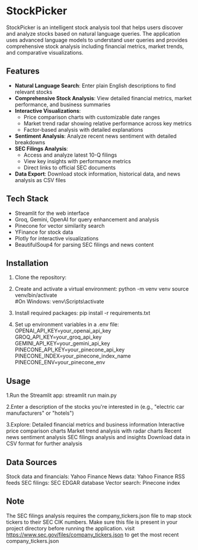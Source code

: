 # StockPicker

StockPicker is an intelligent stock analysis tool that helps users discover and analyze stocks based on natural language queries. The application uses advanced language models to understand user queries and provides comprehensive stock analysis including financial metrics, market trends, and comparative visualizations.

## Features

- **Natural Language Search**: Enter plain English descriptions to find relevant stocks
- **Comprehensive Stock Analysis**: View detailed financial metrics, market performance, and business summaries
- **Interactive Visualizations**:
  - Price comparison charts with customizable date ranges
  - Market trend radar showing relative performance across key metrics
  - Factor-based analysis with detailed explanations
- **Sentiment Analysis**: Analyze recent news sentiment with detailed breakdowns
- **SEC Filings Analysis**: 
  - Access and analyze latest 10-Q filings
  - View key insights with performance metrics
  - Direct links to official SEC documents
- **Data Export**: Download stock information, historical data, and news analysis as CSV files

## Tech Stack

- Streamlit for the web interface
- Groq, Gemini, OpenAI for query enhancement and analysis
- Pinecone for vector similarity search
- YFinance for stock data
- Plotly for interactive visualizations
- BeautifulSoup4 for parsing SEC filings and news content

## Installation

1. Clone the repository:

2. Create and activate a virtual environment:
   python -m venv venv
   source venv/bin/activate  
   #On Windows: venv\Scripts\activate

3. Install required packages:
   pip install -r requirements.txt

4. Set up environment variables in a .env file:
   OPENAI_API_KEY=your_openai_api_key
   GROQ_API_KEY=your_groq_api_key
   GEMINI_API_KEY=your_gemini_api_key
   PINECONE_API_KEY=your_pinecone_api_key
   PINECONE_INDEX=your_pinecone_index_name
   PINECONE_ENV=your_pinecone_env

## Usage

1.Run the Streamlit app:
streamlit run main.py

2.Enter a description of the stocks you're interested in (e.g., "electric car manufacturers" or "hotels")

3.Explore:
Detailed financial metrics and business information
Interactive price comparison charts
Market trend analysis with radar charts
Recent news sentiment analysis
SEC filings analysis and insights
Download data in CSV format for further analysis

## Data Sources
Stock data and financials: Yahoo Finance
News data: Yahoo Finance RSS feeds
SEC filings: SEC EDGAR database
Vector search: Pinecone index

## Note
The SEC filings analysis requires the company_tickers.json file to map stock tickers to their SEC CIK numbers. Make sure this file is present in your project directory before running the application.
visit https://www.sec.gov/files/company_tickers.json to get the most recent company_tickers.json
